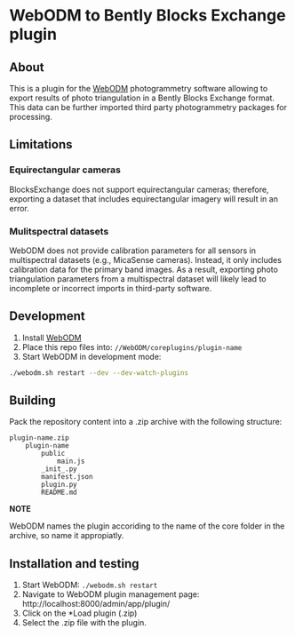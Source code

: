 # WebODM to Bently Blocks Exchange plugin


## About

This is a plugin for the [WebODM](https://github.com/OpenDroneMap/WebODM) photogrammetry software allowing 
to export results of photo triangulation in a Bently Blocks Exchange format. This data can be further imported third party photogrammetry packages for processing.

## Limitations

### Equirectangular cameras

BlocksExchange does not support equirectangular cameras; therefore, exporting a dataset that includes equirectangular imagery will result in an error.

### Mulitspectral datasets

WebODM does not provide calibration parameters for all sensors in multispectral datasets (e.g., MicaSense cameras). Instead, it only includes calibration data for the primary band images. As a result, exporting photo triangulation parameters from a multispectral dataset will likely lead to incomplete or incorrect imports in third-party software.

## Development

1. Install [WebODM](https://github.com/OpenDroneMap/WebODM?tab=readme-ov-file#manual-installation-docker)
1. Place this repo files into: `//WebODM/coreplugins/plugin-name`
1. Start WebODM in development mode:

```bash
./webodm.sh restart --dev --dev-watch-plugins

```

## Building

Pack the repository content into a .zip archive with the following structure:

```pseudocode
plugin-name.zip
	plugin-name
		public
			main.js
		_init_.py
		manifest.json
		plugin.py
		README.md
```

**NOTE**

WebODM names the plugin accoriding to the name of the core folder in the archive, so name it appropiatly.

## Installation and testing

1. Start WebODM: `./webodm.sh restart`
1. Navigate to WebODM plugin management page: http://localhost:8000/admin/app/plugin/
1. Click on the *Load plugin (.zip)
1. Select the .zip file with the plugin.
